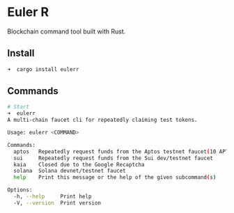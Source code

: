 # Euler R
Blockchain command tool built with Rust.

## Install

```bash
➜  cargo install eulerr
```

## Commands

```bash
# Start
➜  eulerr
A multi-chain faucet cli for repeatedly claiming test tokens.

Usage: eulerr <COMMAND>

Commands:
  aptos   Repeatedly request funds from the Aptos testnet faucet(10 APT/DAY)
  sui     Repeatedly request funds from the Sui dev/testnet faucet
  kaia    Closed due to the Google Recaptcha
  solana  Solana devnet/testnet faucet
  help    Print this message or the help of the given subcommand(s)

Options:
  -h, --help     Print help
  -V, --version  Print version
```

